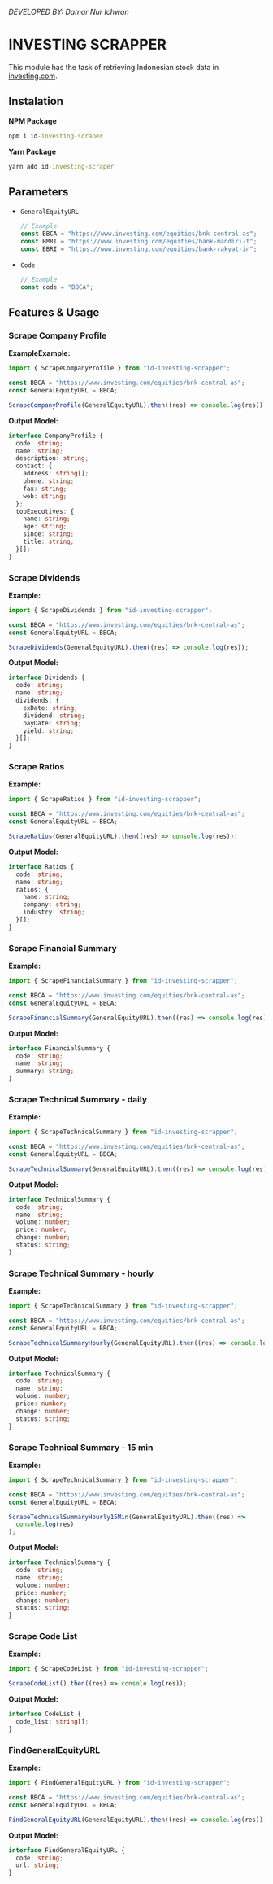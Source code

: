 _DEVELOPED BY: Damar Nur Ichwan_

# INVESTING SCRAPPER

This module has the task of retrieving Indonesian stock data in [investing.com](https://www.investing.com/).

## Instalation

**NPM Package**

```cmd
npm i id-investing-scraper
```

**Yarn Package**

```cmd
yarn add id-investing-scraper
```

## Parameters

- `GeneralEquityURL`
  ```ts
  // Example
  const BBCA = "https://www.investing.com/equities/bnk-central-as";
  const BMRI = "https://www.investing.com/equities/bank-mandiri-t";
  const BBRI = "https://www.investing.com/equities/bank-rakyat-in";
  ```
- `Code`
  ```ts
  // Example
  const code = "BBCA";
  ```

## Features & Usage

### Scrape Company Profile

**ExampleExample:**

```ts
import { ScrapeCompanyProfile } from "id-investing-scrapper";

const BBCA = "https://www.investing.com/equities/bnk-central-as";
const GeneralEquityURL = BBCA;

ScrapeCompanyProfile(GeneralEquityURL).then((res) => console.log(res));
```

**Output Model:**

```ts
interface CompanyProfile {
  code: string;
  name: string;
  description: string;
  contact: {
    address: string[];
    phone: string;
    fax: string;
    web: string;
  };
  topExecutives: {
    name: string;
    age: string;
    since: string;
    title: string;
  }[];
}
```

### Scrape Dividends

**Example:**

```ts
import { ScrapeDividends } from "id-investing-scrapper";

const BBCA = "https://www.investing.com/equities/bnk-central-as";
const GeneralEquityURL = BBCA;

ScrapeDividends(GeneralEquityURL).then((res) => console.log(res));
```

**Output Model:**

```ts
interface Dividends {
  code: string;
  name: string;
  dividends: {
    exDate: string;
    dividend: string;
    payDate: string;
    yield: string;
  }[];
}
```

### Scrape Ratios

**Example:**

```ts
import { ScrapeRatios } from "id-investing-scrapper";

const BBCA = "https://www.investing.com/equities/bnk-central-as";
const GeneralEquityURL = BBCA;

ScrapeRatios(GeneralEquityURL).then((res) => console.log(res));
```

**Output Model:**

```ts
interface Ratios {
  code: string;
  name: string;
  ratios: {
    name: string;
    company: string;
    industry: string;
  }[];
}
```

### Scrape Financial Summary

**Example:**

```ts
import { ScrapeFinancialSummary } from "id-investing-scrapper";

const BBCA = "https://www.investing.com/equities/bnk-central-as";
const GeneralEquityURL = BBCA;

ScrapeFinancialSummary(GeneralEquityURL).then((res) => console.log(res));
```

**Output Model:**

```ts
interface FinancialSummary {
  code: string;
  name: string;
  summary: string;
}
```

### Scrape Technical Summary - daily

**Example:**

```ts
import { ScrapeTechnicalSummary } from "id-investing-scrapper";

const BBCA = "https://www.investing.com/equities/bnk-central-as";
const GeneralEquityURL = BBCA;

ScrapeTechnicalSummary(GeneralEquityURL).then((res) => console.log(res));
```

**Output Model:**

```ts
interface TechnicalSummary {
  code: string;
  name: string;
  volume: number;
  price: number;
  change: number;
  status: string;
}
```

### Scrape Technical Summary - hourly

**Example:**

```ts
import { ScrapeTechnicalSummary } from "id-investing-scrapper";

const BBCA = "https://www.investing.com/equities/bnk-central-as";
const GeneralEquityURL = BBCA;

ScrapeTechnicalSummaryHourly(GeneralEquityURL).then((res) => console.log(res));
```

**Output Model:**

```ts
interface TechnicalSummary {
  code: string;
  name: string;
  volume: number;
  price: number;
  change: number;
  status: string;
}
```

### Scrape Technical Summary - 15 min

**Example:**

```ts
import { ScrapeTechnicalSummary } from "id-investing-scrapper";

const BBCA = "https://www.investing.com/equities/bnk-central-as";
const GeneralEquityURL = BBCA;

ScrapeTechnicalSummaryHourly15Min(GeneralEquityURL).then((res) =>
  console.log(res)
);
```

**Output Model:**

```ts
interface TechnicalSummary {
  code: string;
  name: string;
  volume: number;
  price: number;
  change: number;
  status: string;
}
```

### Scrape Code List

**Example:**

```ts
import { ScrapeCodeList } from "id-investing-scrapper";

ScrapeCodeList().then((res) => console.log(res));
```

**Output Model:**

```ts
interface CodeList {
  code_list: string[];
}
```

### FindGeneralEquityURL

**Example:**

```ts
import { FindGeneralEquityURL } from "id-investing-scrapper";

const BBCA = "https://www.investing.com/equities/bnk-central-as";
const GeneralEquityURL = BBCA;

FindGeneralEquityURL(GeneralEquityURL).then((res) => console.log(res));
```

**Output Model:**

```ts
interface FindGeneralEquityURL {
  code: string;
  url: string;
}
```
